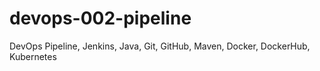 # devops-002-pipeline
DevOps Pipeline, Jenkins, Java, Git, GitHub, Maven, Docker, DockerHub, Kubernetes
